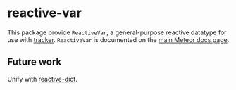 # reactive-var

This package provide `ReactiveVar`, a general-purpose reactive
datatype for use with
[tracker](https://atmospherejs.com/meteor/tracker). `ReactiveVar` is
documented on the [main
Meteor docs page](https://docs.meteor.com/#reactivevar_pkg).

## Future work

Unify with [reactive-dict](https://atmospherejs.com/meteor/reactive-dict).
